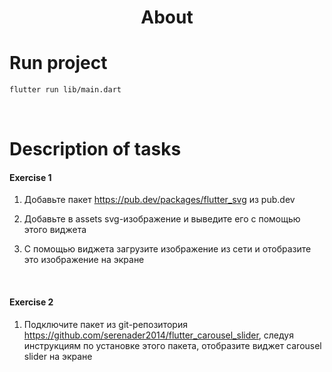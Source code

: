 <h1 align="center">About</h1>

# Run project
```sh
flutter run lib/main.dart
```

<br />

# Description of tasks
#### Exercise 1
1. Добавьте пакет https://pub.dev/packages/flutter_svg из pub.dev

2. Добавьте в assets svg-изображение и выведите его с помощью этого виджета

3. С помощью виджета загрузите изображение из сети и отобразите это изображение на экране

<br />

#### Exercise 2
1. Подключите пакет из git-репозитория https://github.com/serenader2014/flutter_carousel_slider, следуя инструкциям по установке этого пакета, отобразите виджет carousel slider на экране

<br />
